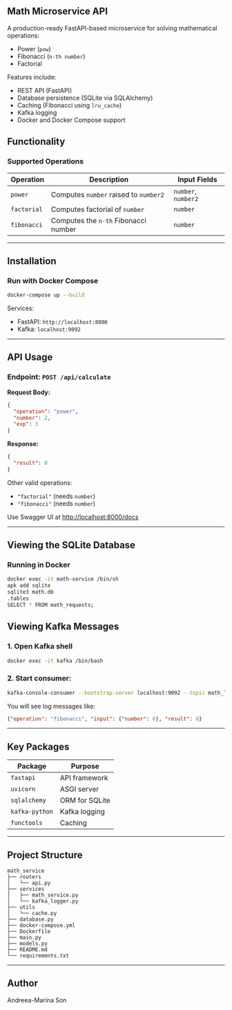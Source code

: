 ## Math Microservice API

A production-ready FastAPI-based microservice for solving mathematical operations:

* Power (`pow`)
* Fibonacci (`n-th number`)
* Factorial

Features include:

* REST API (FastAPI)
* Database persistence (SQLite via SQLAlchemy)
* Caching (Fibonacci using `lru_cache`)
* Kafka logging
* Docker and Docker Compose support

## Functionality

### Supported Operations

| Operation   | Description                           | Input Fields        |
| ----------- | ------------------------------------- | ------------------- |
| `power`     | Computes `number` raised to `number2` | `number`, `number2` |
| `factorial` | Computes factorial of `number`        | `number`            |
| `fibonacci` | Computes the `n-th` Fibonacci number  | `number`            |

---

## Installation

### Run with Docker Compose

```bash
docker-compose up --build
```

Services:

* FastAPI: `http://localhost:8000`
* Kafka: `localhost:9092`

---

## API Usage

### Endpoint: `POST /api/calculate`

**Request Body:**

```json
{
  "operation": "power",
  "number": 2,
  "exp": 3
}
```

**Response:**

```json
{
  "result": 8
}
```

Other valid operations:

* `"factorial"` (needs `number`)
* `"fibonacci"` (needs `number`)

Use Swagger UI at [http://localhost:8000/docs](http://localhost:8000/docs)

---

## Viewing the SQLite Database

### Running in Docker

```bash
docker exec -it math-service /bin/sh
apk add sqlite
sqlite3 math.db
.tables
SELECT * FROM math_requests;
```

## Viewing Kafka Messages

### 1. Open Kafka shell

```bash
docker exec -it kafka /bin/bash
```

### 2. Start consumer:

```bash
kafka-console-consumer --bootstrap-server localhost:9092 --topic math_logs --from-beginning
```

You will see log messages like:

```json
{"operation": "fibonacci", "input": {"number": 6}, "result": 8}
```

---

## Key Packages

| Package                             | Purpose        |
| ----------------------------------- | -------------- |
| `fastapi`                           | API framework  |
| `uvicorn`                           | ASGI server    |
| `sqlalchemy`                        | ORM for SQLite |
| `kafka-python`                      | Kafka logging  |
| `functools`                         | Caching        |

---

## Project Structure

```
math_service
├── routers
│   └── api.py
├── services
│   ├── math_service.py
│   └── kafka_logger.py
├── utils
│   └── cache.py
├── database.py
├── docker-compose.yml
├── Dockerfile
├── main.py
├── models.py
├── README.md
└── requirements.txt
```

---

## Author

Andreea-Marina Son
